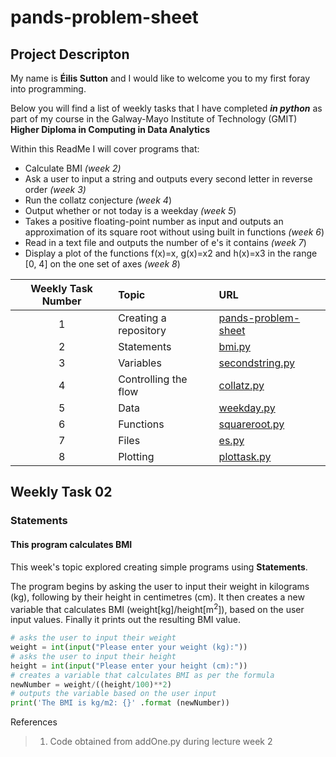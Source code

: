 # pands-problem-sheet

## Project Descripton

My name is **Éilis Sutton** and I would like to welcome you to my first foray into programming. 

Below you will find a list of weekly tasks that I have completed ***in python*** as part of my course in the Galway-Mayo Institute of Technology (GMIT) **Higher Diploma in Computing in Data Analytics**

Within this ReadMe I will cover programs that:
- Calculate BMI *(week 2)*
- Ask a user to input a string and outputs every second letter in reverse order *(week 3)*
- Run the collatz conjecture *(week 4*)
- Output whether or not today is a weekday *(week 5*)
- Takes a positive floating-point number as input and outputs an approximation of its square root without using built in functions *(week 6*)
- Read in a text file and outputs the number of e's it contains *(week 7*)
- Display a plot of the functions f(x)=x, g(x)=x2 and h(x)=x3 in the range [0, 4] on the one set of axes *(week 8*)

| Weekly Task Number | Topic | URL|
|:-----------:|:-------------|:-------------|
| 1  | Creating a repository|[pands-problem-sheet](https://github.com/ESutton567/pands-problem-sheet)|
| 2  | Statements   |[bmi.py](https://github.com/ESutton567/pands-problem-sheet/blob/main/bmi.py)|
| 3  | Variables    |[secondstring.py](https://github.com/ESutton567/pands-problem-sheet/blob/main/secondstring.py)|
| 4  | Controlling the flow |[collatz.py](https://github.com/ESutton567/pands-problem-sheet/blob/main/collatz.py)|
| 5  | Data         |[weekday.py](https://github.com/ESutton567/pands-problem-sheet/blob/main/weekday.py)|
| 6  | Functions    |[squareroot.py](https://github.com/ESutton567/pands-problem-sheet/blob/main/squareroot.py)|
| 7  | Files        |[es.py](https://github.com/ESutton567/pands-problem-sheet/blob/main/es.py)|
| 8  | Plotting |[plottask.py](https://github.com/ESutton567/pands-problem-sheet/blob/main/plottask.py)     |

## Weekly Task 02
### Statements
#### This program calculates BMI

This week's topic explored creating simple programs using **Statements**.

The program begins by asking the user to input their weight in kilograms (kg), following by their height in centimetres (cm). It then creates a new variable that calculates BMI (weight[kg]/height[m<sup>2</sup>]), based on the user input values. Finally it prints out the resulting BMI value.

```python
# asks the user to input their weight
weight = int(input("Please enter your weight (kg):"))
# asks the user to input their height
height = int(input("Please enter your height (cm):"))
# creates a variable that calculates BMI as per the formula
newNumber = weight/((height/100)**2)
# outputs the variable based on the user input
print('The BMI is kg/m2: {}' .format (newNumber))
```
References
> 1. Code obtained from addOne.py during lecture week 2